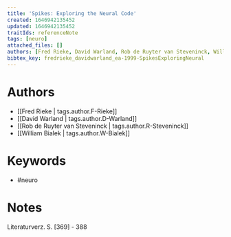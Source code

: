 ```yaml
---
title: 'Spikes: Exploring the Neural Code'
created: 1646942135452
updated: 1646942135452
traitIds: referenceNote
tags: [neuro]
attached_files: []
authors: [Fred Rieke, David Warland, Rob de Ruyter van Steveninck, William Bialek]
bibtex_key: fredrieke_davidwarland_ea-1999-SpikesExploringNeural
---
```

# Authors
 - [[Fred Rieke | tags.author.F-Rieke]]
 - [[David Warland | tags.author.D-Warland]]
 - [[Rob de Ruyter van Steveninck | tags.author.R-Steveninck]]
 - [[William Bialek | tags.author.W-Bialek]]


# Keywords
 - #neuro



# Notes
Literaturverz. S. [369] - 388
